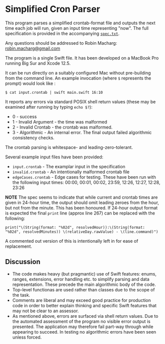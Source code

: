 #  Simplified Cron Parser

This program parses a simplified crontab-format file and outputs the next time each job will run, given an input time representing 
"now". The full specification is provided in the accompanying [`spec.txt`](spec.txt).

Any questions should be addressed to Robin Macharg: robin.macharg@gmail.com

The program is a single Swift file.  It has been developed on a MacBook Pro running Big Sur and Xcode 12.5.

It can be run directly on a suitably configured Mac without pre-building from the command line.  An example invocation (where `$` 
represents the prompt) would look like :

`$ cat input.crontab | swift main.swift 16:10`

It reports any errors via standard POSIX shell return values (these may be examined after running by typing `echo $?`):

- 0 - success
- 1 - Invalid Argument - the time was malformed
- 2 - Invalid Crontab - the crontab was malformed.
- 3 - Algorithmic - An internal error.  The final output failed algorithmic consistency checks. 

The crontab parsing is whitespace- and leading-zero-tolerant. 

Several example input files have been provided: 

- `input.crontab` - The examplar input in the specification
- `invalid.crontab` - An intentionally malformed crontab file
- `edgeCases.crontab` - Edge cases for testing.  These have been run with the following input times: 
  00:00, 00:01, 00:02, 23:59,  12:26, 12:27, 12:28, 23:26

**NOTE** The spec seems to indicate that while current and crontab times are given in 24-hour time, the output should omit leading zeroes 
from the hour, but not from the minute.  This has been honoured.  If 24-hour output format is expected the final `print` line (approx line 267) 
can be replaced with the following:

`print("\(String(format: "%02d", resolvedHour)):\(String(format: "%02d", resolvedMinutes)) \(relativeDay.rawValue) - \(line.command)")`

A commented out version of this is intentionally left in for ease of replacement.

## Discussion

- The code makes heavy (but pragmantic) use of Swift features: enums, ranges, extensions, error handling etc. to simplify parsing and data 
  representation.  These precede the main algorithmic body of the code.
- Top-level functionas are used rather than classes due to the scope of the task.
- Comments are liberal and may exceed good practice for production code in order to better explain thinking and specific Swift features that 
  may not be clear to an assessor.
- As mentioned above, errors are surfaced via shell return values.  Due to the automated assessment of the program no visible error output is 
  presented.  The application may therefore fail part-way through while appearing to succeed.  In testing no algorithmic errors have been seen 
  unless forced.
